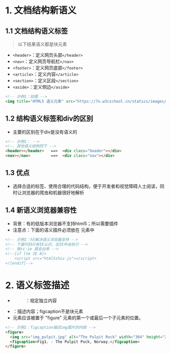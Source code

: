 # 1. 文档结构新语义
## 1.1 文档结构语义标签
> 以下结果语义都是块元素
+ `<header>`：定义网页头部`</header>`
+ `<nav>`：定义网页导航栏`</nav>`
+ `<footer>`：定义网页底部`</footer>`
+ `<article>`：定义内容`</article>`
+ `<section>`：定义区段`</section>`
+ `<aside>`：定义侧边`</aside>`
```html
<!-- 示例1：如图 -->
<img title="HTML5 语义元素" src="https://7n.w3cschool.cn/statics/images/course/img_sem_elements.gif" alt="" height="207" width="174">
```
## 1.2 结构语义标签和div的区别
+ 主要的区别在于div是没有语义的
```html
<!-- 示例1： -->
<!-- 其他语义结构同下 -->
<header></header>   ==>  <div class="header"></div>
<nav></nav>         ==>  <div class="nav"></div>
```
## 1.3 优点
+ 选择合适的标签、使用合理的代码结构，便于开发者和视觉障碍人士阅读，同时让浏览器的爬虫和机器很好地解析

## 1.4 新语义浏览器兼容性
+ 背景：有的低版本浏览器不支持html5；所以需要插件
+ 注意点：下面的语义插件必须放在<head> 元素中
```html
<!-- 示例1：h5解决语义浏览器支持 -->
<!-- 下面代码只有IE认识，在IE中会执行 -->
<!-- 按cc:ie 就会出来 -->
<!--[if lte IE 8]>
    <script src="html5shiv.js"></script>
<![endif]-->
```

# 2. 语义标签描述
+ <figure>：规定独立内容
+ <figcaption>：描述内容；figcaption不是块元素
+ <figcaption>元素应该被置于 "figure" 元素的第一个或最后一个子元素的位置。
```html
<!-- 示例1：figcaption描述img图片的内容 -->
<figure>
  <img src="img_pulpit.jpg" alt="The Pulpit Rock" width="304" height="228">
  <figcaption>Fig1. - The Pulpit Pock, Norway.</figcaption>
</figure>
```



























